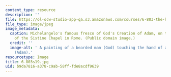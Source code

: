 ```yaml
---
content_type: resource
description: ''
file: https://ol-ocw-studio-app-qa.s3.amazonaws.com/courses/6-803-the-human-intelligence-enterprise-spring-2019/b9da7816a378c9ab58fffde8acdf9639_6-803s19.jpg
file_type: image/jpeg
image_metadata:
  caption: Michelangelo's famous fresco of God's Creation of Adam, on the ceiling
    of the Sistine Chapel in Rome. (Public domain image.)
  credit: ''
  image-alt: ' A painting of a bearded man (God) touching the hand of a naked man
    (Adam).'
resourcetype: Image
title: 6-803s19.jpg
uid: b9da7816-a378-c9ab-58ff-fde8acdf9639
---
```

